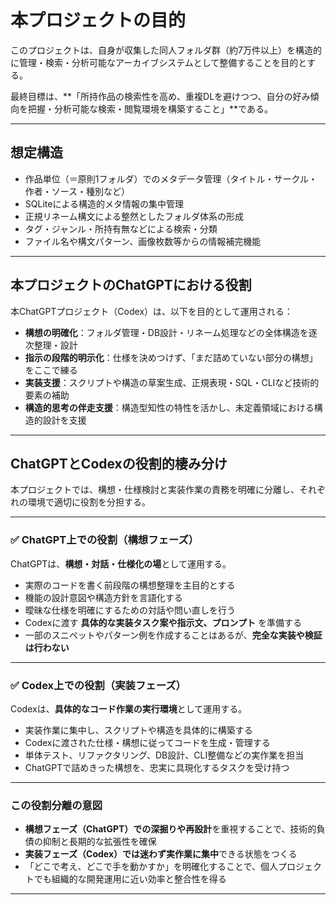 
# 本プロジェクトの目的

このプロジェクトは、自身が収集した同人フォルダ群（約7万件以上）を構造的に管理・検索・分析可能なアーカイブシステムとして整備することを目的とする。

最終目標は、**「所持作品の検索性を高め、重複DLを避けつつ、自分の好み傾向を把握・分析可能な検索・閲覧環境を構築すること」**である。

---

## 想定構造

- 作品単位（＝原則1フォルダ）でのメタデータ管理（タイトル・サークル・作者・ソース・種別など）
- SQLiteによる構造的メタ情報の集中管理
- 正規リネーム構文による整然としたフォルダ体系の形成
- タグ・ジャンル・所持有無などによる検索・分類
- ファイル名や構文パターン、画像枚数等からの情報補完機能

---

## 本プロジェクトのChatGPTにおける役割

本ChatGPTプロジェクト（Codex）は、以下を目的として運用される：

- **構想の明確化**：フォルダ管理・DB設計・リネーム処理などの全体構造を逐次整理・設計
- **指示の段階的明示化**：仕様を決めつけず、「まだ詰めていない部分の構想」をここで練る
- **実装支援**：スクリプトや構造の草案生成、正規表現・SQL・CLIなど技術的要素の補助
- **構造的思考の伴走支援**：構造型知性の特性を活かし、未定義領域における構造的設計を支援

---

## ChatGPTとCodexの役割的棲み分け

本プロジェクトでは、構想・仕様検討と実装作業の責務を明確に分離し、それぞれの環境で適切に役割を分担する。

---

### ✅ ChatGPT上での役割（構想フェーズ）

ChatGPTは、**構想・対話・仕様化の場**として運用する。

- 実際のコードを書く前段階の構想整理を主目的とする
- 機能の設計意図や構造方針を言語化する
- 曖昧な仕様を明確にするための対話や問い直しを行う
- Codexに渡す **具体的な実装タスク案や指示文、プロンプト** を準備する
- 一部のスニペットやパターン例を作成することはあるが、**完全な実装や検証は行わない**

---

### ✅ Codex上での役割（実装フェーズ）

Codexは、**具体的なコード作業の実行環境**として運用する。

- 実装作業に集中し、スクリプトや構造を具体的に構築する
- Codexに渡された仕様・構想に従ってコードを生成・管理する
- 単体テスト、リファクタリング、DB設計、CLI整備などの実作業を担当
- ChatGPTで詰めきった構想を、忠実に具現化するタスクを受け持つ

---

### この役割分離の意図

- **構想フェーズ（ChatGPT）での深掘りや再設計**を重視することで、技術的負債の抑制と長期的な拡張性を確保
- **実装フェーズ（Codex）では迷わず実作業に集中**できる状態をつくる
- 「どこで考え、どこで手を動かすか」を明確化することで、個人プロジェクトでも組織的な開発運用に近い効率と整合性を得る

---

